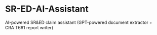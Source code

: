 # SR-ED-AI-Assistant
AI-powered SR&amp;ED claim assistant (GPT-powered document extractor + CRA T661 report writer)
